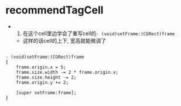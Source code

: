 # recommendTagCell

- 1. 在这个cell里边学会了重写cell的`- (void)setFrame:(CGRect)frame`
    - 这样的话cell的上下, 宽高就能微调了

```objc

- (void)setFrame:(CGRect)frame
{
    frame.origin.x = 5;
    frame.size.width -= 2 * frame.origin.x;
    frame.size.height -= 2;
    frame.origin.y += 2;

    [super setFrame:frame];
}

```
